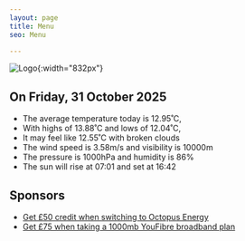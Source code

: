 ```yaml
---
layout: page
title: Menu
seo: Menu

---
```


![Logo](/images/logo.jpg){:width="832px"}

<!-- weather_marker starts -->
## On Friday, 31 October 2025

- The average temperature today is 12.95˚C,
- With highs of 13.88˚C and lows of 12.04˚C,
- It may feel like 12.55˚C with broken clouds
- The wind speed is 3.58m/s and visibility is 10000m
- The pressure is 1000hPa and humidity is 86%
- The sun will rise at 07:01 and set at 16:42

<!-- weather_marker ends -->

## Sponsors

- [Get £50 credit when switching to Octopus Energy](https://bit.ly/3oD1nnS)
- [Get £75 when taking a 1000mb YouFibre broadband plan](https://aklam.io/91zWhU?)
